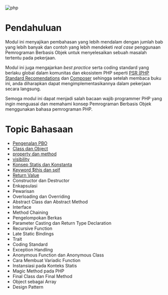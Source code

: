 ![php](https://www.fita.in/wp-content/uploads/2019/11/php-language.jpg)

# Pendahuluan

Modul ini menyajikan pembahasan yang lebih mendalam dengan jumlah bab yang lebih banyak dan contoh yang lebih mendeketi *real case* penggunaan Pemrograman Berbasis Objek untuk menyelesaikan sebuah masalah tertentu pada pekerjaan.

Modul ini juga mengajarkan *best practice* serta coding standard yang berlaku global dalam komunitas dan ekosistem PHP seperti [PSR (PHP Standard Recomendations](http://www.php-fig.org/psr) dan [Composer](https://getcomposer.org/) sehingga setelah membaca buku ini, anda diharapkan dapat mengimplementasikannya dalam pekerjaan secara langsung.

Semoga modul ini dapat menjadi salah bacaan wajib programmer PHP yang ingin menguasai dan memahami konsep Pemrograman Berbasis Objek menggunakan bahasa pemrograman PHP.

# Topic Bahasaan

- [Pengenalan PBO](https://github.com/Pemrograman-Berbasis-Web/modul-pbw.github.io/blob/main/05-Modul%20PHP/02-PHP/03-Pengenalan%20Pemrograman%20Berbasis%20Objek.md)
- [Class dan Object](https://github.com/Pemrograman-Berbasis-Web/modul-pbw.github.io/blob/main/05-Modul%20PHP/02-PHP/04-Class%20dan%20Object.md)
- [property dan method](https://github.com/Pemrograman-Berbasis-Web/modul-pbw.github.io/blob/main/05-Modul%20PHP/02-PHP/05-Property%20dan%20Method.md)
- [visibility](https://github.com/Pemrograman-Berbasis-Web/modul-pbw.github.io/blob/main/05-Modul%20PHP/02-PHP/06-Visibilitas.md)
- [Konsep Statis dan Konstanta](https://github.com/Pemrograman-Berbasis-Web/modul-pbw.github.io/blob/main/05-Modul%20PHP/02-PHP/07-Konsep%20Statis%20dan%20Konstanta.md)
- [Keyword $this dan self](https://github.com/Pemrograman-Berbasis-Web/modul-pbw.github.io/blob/main/05-Modul%20PHP/02-PHP/08-%20Keyword%20%24this%20dan%20self.md)
-  [Return Value](https://github.com/Pemrograman-Berbasis-Web/modul-pbw.github.io/blob/main/05-Modul%20PHP/02-PHP/09-Return%20Value.md)
-  Constructor dan Destructor
-  Enkapsulasi
-  Pewarisan
-  Overloading dan Overriding
-  Abstract Class dan Abstract Method
-  Interface
-  Method Chaining
-  Pengelompokan Berkas
-  Parameter Casting dan Return Type Declaration
-  Recursive Function
-  Late Static Bindings
-  Trait
-  Coding Standard
-  Exception Handling
-  Anonymous Function dan Anonymous Class
-  Cara Membuat Variadic Function
-  Instansiasi pada Konteks Statis
-  Magic Method pada PHP
-  Final Class dan Final Method
-  Object sebagai Array
-  Design Pattern
